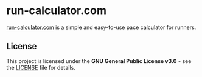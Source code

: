 # run-calculator.com

[run-calculator.com](https://run-calculator.com) is a simple and easy-to-use pace calculator for runners.

## License

This project is licensed under the **GNU General Public License v3.0** - see the [LICENSE](LICENSE.txt) file for details.
